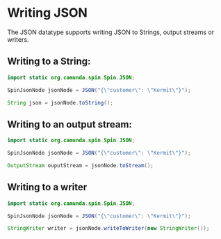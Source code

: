 # Writing JSON

The JSON datatype supports writing JSON to Strings, output streams or writers.

## Writing to a String:

```java
import static org.camunda.spin.Spin.JSON;

SpinJsonNode jsonNode = JSON("{\"customer\": \"Kermit\"}");

String json = jsonNode.toString();
```

## Writing to an output stream:

```java
import static org.camunda.spin.Spin.JSON;

SpinJsonNode jsonNode = JSON("{\"customer\": \"Kermit\"}");

OutputStream ouputStream = jsonNode.toStream();
```

## Writing to a writer

```java
import static org.camunda.spin.Spin.JSON;

SpinJsonNode jsonNode = JSON("{\"customer\": \"Kermit\"}");

StringWriter writer = jsonNode.writeToWriter(new StringWriter());
```
